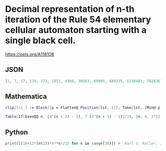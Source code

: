 # Decimal representation of n\-th iteration of the Rule 54 elementary cellular automaton starting with a single black cell\.
https://oeis.org/A118108
## JSON
```JSON
[1, 7, 17, 119, 273, 1911, 4369, 30583, 69905, 489335, 1118481, 7829367, 17895697, 125269879, 286331153, 2004318071, 4581298449, 32069089143, 73300775185, 513105426295, 1172812402961, 8209686820727, 18764998447377, 131354989131639, 300239975158033]
```
## Mathematica
```Mathematica
clip[lst_] := Block[{p = Flatten@ Position[lst, 1]}, Take[lst, {Min@ p, Max@ p}]]; FromDigits[#, 2] & /@ Map[clip, CellularAutomaton[54, {{1}, 0}, 27]] (* or *)
```
```Mathematica
Table[If[EvenQ@ n, (4^(n + 2) - 1), 7 (4^(n + 1) - 1)]/15, {n, 0, 27}] (* _Michael De Vlieger_, Oct 07 2015 *)
```
## Python
```Python
print([(16+12*(n%2))*4**n//15 for n in range(30)]) # _Karl V. Keller, Jr._, Aug 04 2021
```
